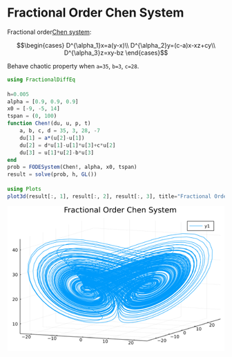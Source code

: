 # Fractional Order Chen System

Fractional order[Chen system](https://www.worldscientific.com/doi/abs/10.1142/s0218127499001024):

```math
\begin{cases}
D^{\alpha_1}x=a(y-x)\\
D^{\alpha_2}y=(c-a)x-xz+cy\\
D^{\alpha_3}z=xy-bz
\end{cases}
```

Behave chaotic property when ``a=35``, ``b=3``, ``c=28``.


```julia
using FractionalDiffEq

h=0.005
alpha = [0.9, 0.9, 0.9]
x0 = [-9, -5, 14]
tspan = (0, 100)
function Chen!(du, u, p, t)
    a, b, c, d = 35, 3, 28, -7
    du[1] = a*(u[2]-u[1])
    du[2] = d*u[1]-u[1]*u[3]+c*u[2]
    du[3] = u[1]*u[2]-b*u[3]
end
prob = FODESystem(Chen!, alpha, x0, tspan)
result = solve(prob, h, GL())

using Plots
plot3d(result[:, 1], result[:, 2], result[:, 3], title="Fractional Order Chen System")
```

![Chen](./assets/Chen.png)